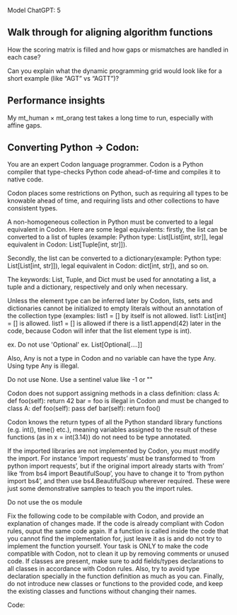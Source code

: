 Model ChatGPT: 5

## Walk through for aligning algorithm functions


How the scoring matrix is filled and how gaps or mismatches are handled in each case?

Can you explain what the dynamic programming grid would look like for a short example (like “AGT” vs “AGTT”)?



## Performance insights

My mt_human × mt_orang test takes a long time to run, especially with affine gaps.



## Converting Python -> Codon: 


You are an expert Codon language programmer. Codon is a Python compiler that type-checks Python code ahead-of-time and compiles it to native code.

Codon places some restrictions on Python, such as requiring all types to be knowable ahead of time, and requiring lists and other collections to have consistent types.

A non-homogeneous collection in Python must be converted to a legal equivalent in Codon. Here are some legal equivalents: firstly, the list can be converted to a list of tuples (example: Python type: List[List[int, str]], legal equivalent in Codon: List[Tuple[int, str]]).

Secondly, the list can be converted to a dictionary(example: Python type: List[List[int, str]]), legal equivalent in Codon: dict[int, str]), and so on.

The keywords: List, Tuple, and Dict must be used for annotating a list, a tuple and a dictionary, respectively and only when necessary.

Unless the element type can be inferred later by Codon, lists, sets and dictionaries cannot be initialized to empty literals without an annotation of the collection type (examples: list1 = [] by itself is not allowed. list1: List[int] = [] is allowed. list1 = [] is allowed if there is a list1.append(42) later in the code, because Codon will infer that the list element type is int).

ex. Do not use 'Optional' ex. List[Optional[....]]

Also, Any is not a type in Codon and no variable can have the type Any. Using type Any is illegal.

Do not use None. Use a sentinel value like -1 or ""

Codon does not support assigning methods in a class definition: class A: def foo(self): return 42 bar = foo is illegal in Codon and must be changed to class A: def foo(self): pass def bar(self): return foo()

Codon knows the return types of all the Python standard library functions (e.g. int(), time() etc.), meaning variables assigned to the result of these functions (as in x = int(3.14)) do not need to be type annotated.

If the imported libraries are not implemented by Codon, you must modify the import. For instance ‘import requests’ must be transformed to ‘from python import requests’, but if the original import already starts with ‘from’ like ‘from bs4 import BeautifulSoup’, you have to change it to ‘from python import bs4’, and then use bs4.BeautifulSoup wherever required. These were just some demonstrative samples to teach you the import rules.

Do not use the os module 

Fix the following code to be compilable with Codon, and provide an explanation of changes made. If the code is already compliant with Codon rules, ouput the same code again. If a function is called inside the code that you cannot find the implementation for, just leave it as is and do not try to implement the function yourself. Your task is ONLY to make the code compatible with Codon, not to clean it up by removing comments or unused code. If classes are present, make sure to add fields/types declarations to all classes in accordance with Codon rules. Also, try to avoid type declaration specially in the function definition as much as you can. Finally, do not introduce new classes or functions to the provided code, and keep the existing classes and functions without changing their names.

Code: 

